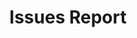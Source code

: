 ---
layout: article
title: Issues Report
draft: false
Applies to:
  GDN: false
  Application-Resource-Files: false
  CMS-Connectors: false
wistia:
  video: false
  id:
related-articles:
  - article:
read-first:
  - article:
migration-checklist:
  - internal-links: false
  - images: false
  - FAQs: false
  - related: false
further-reading:
  - link: ''
    text: ''
---